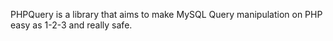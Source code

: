 PHPQuery is a library that aims to make MySQL Query manipulation on PHP easy as 1-2-3 and really safe.